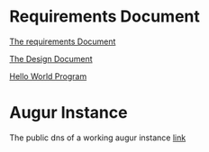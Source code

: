 # Requirements Document 

[The requirements Document](https://docs.google.com/document/d/1zw-Pd_iiZD1LMJvueFm2DPRkMfjYrcbxcd_lVbkwGhY/edit)

[The Design Document](https://docs.google.com/document/d/1lECNmV73Z7VF0mzXBD4UNzX5DSh5uv5__PFNUywtKjU/edit?usp=sharing)

[Hello World Program](helloWorld.ipynb)

# Augur Instance 

The public dns of a working augur instance [link](http://ec2-100-24-115-115.compute-1.amazonaws.com:5000/)

